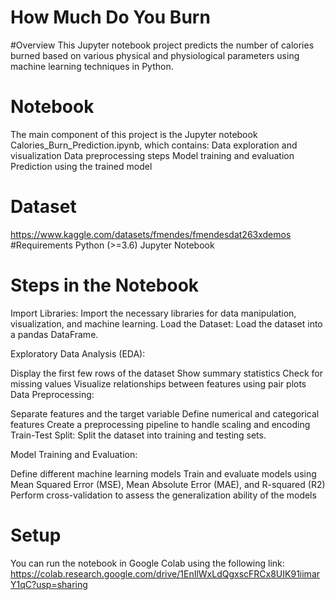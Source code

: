 # How Much Do You Burn
#Overview
This Jupyter notebook project predicts the number of calories burned based on various physical and physiological parameters using machine learning techniques in Python.

# Notebook
The main component of this project is the Jupyter notebook Calories_Burn_Prediction.ipynb, which contains:
Data exploration and visualization
Data preprocessing steps
Model training and evaluation
Prediction using the trained model

# Dataset
https://www.kaggle.com/datasets/fmendes/fmendesdat263xdemos
#Requirements
Python (>=3.6)
Jupyter Notebook

# Steps in the Notebook
Import Libraries: Import the necessary libraries for data manipulation, visualization, and machine learning.
Load the Dataset: Load the dataset into a pandas DataFrame.

Exploratory Data Analysis (EDA):

Display the first few rows of the dataset
Show summary statistics
Check for missing values
Visualize relationships between features using pair plots
Data Preprocessing:

Separate features and the target variable
Define numerical and categorical features
Create a preprocessing pipeline to handle scaling and encoding
Train-Test Split: Split the dataset into training and testing sets.

Model Training and Evaluation:

Define different machine learning models
Train and evaluate models using Mean Squared Error (MSE), Mean Absolute Error (MAE), and R-squared (R2)
Perform cross-validation to assess the generalization ability of the models

# Setup
You can run the notebook in Google Colab using the following link: 
https://colab.research.google.com/drive/1EnIlWxLdQgxscFRCx8UIK91iimarY1qC?usp=sharing



